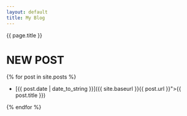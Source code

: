 ```yaml
---
layout: default
title: My Blog
---
```


{{ page.title }}

# NEW POST

{% for post in site.posts %}

- [{{ post.date | date_to_string }}]({{ site.baseurl }}{{ post.url }}">{{ post.title }})

{% endfor %}
